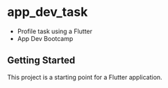 # app_dev_task

- Profile task using a Flutter
- App Dev Bootcamp

## Getting Started

This project is a starting point for a Flutter application.
